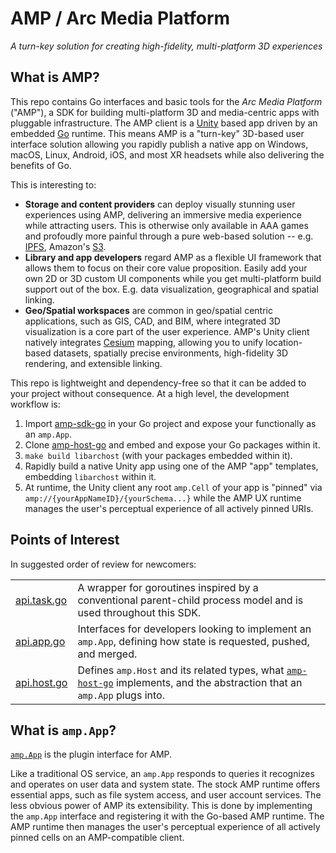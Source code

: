 # AMP / Arc Media Platform

_A turn-key solution for creating high-fidelity, multi-platform 3D experiences_

## What is AMP?

This repo contains Go interfaces and basic tools for the _Arc Media Platform_ ("AMP"), a SDK for building multi-platform 3D and media-centric apps with pluggable infrastructure. The AMP client is a [Unity](https://unity.com) based app driven by an embedded [Go](https://golang.org) runtime.  This means AMP is a "turn-key" 3D-based user interface solution allowing you rapidly publish a native app on Windows, macOS, Linux, Android, iOS, and most XR headsets while also delivering the benefits of Go.

This is interesting to:
  - **Storage and content providers** can deploy visually stunning user experiences using AMP, delivering an immersive media experience while attracting users.  This is otherwise only available in AAA games and profoudly more painful through a pure web-based solution -- e.g. [IPFS](https://www.ipfs.com/), Amazon's [S3](https://aws.amazon.com/s3/).  
  - **Library and app developers** regard AMP as a flexible UI framework that allows them to focus on their core value proposition. Easily add your own 2D or 3D custom UI components while you get multi-platform build support out of the box.  E.g. data visualization, geographical and spatial linking.
  - **Geo/Spatial workspaces** are common in geo/spatial centric applications, such as GIS, CAD, and BIM, where integrated 3D visualization is a core part of the user experience.  AMP's Unity client natively integrates [Cesium](https://cesium.com/) mapping, allowing you to unify location-based datasets, spatially precise environments, high-fidelity 3D rendering, and extensible linking.
  
This repo is lightweight and dependency-free so that it can be added to your project without consequence.  At a high level, the development workflow is:

  1. Import [amp-sdk-go](https://github.com/amp-3d/amp-sdk-go) in your Go project and expose your functionally as an `amp.App`.
  2. Clone [amp-host-go](https://github.com/amp-3d/amp-host-go) and embed and expose your Go packages within it.
  3. `make build libarchost` (with your packages embedded within it).
  4. Rapidly build a native Unity app using one of the AMP "app" templates, embedding `libarchost` within it.
  5. At runtime, the Unity client any root `amp.Cell` of your app is "pinned" via `amp://{yourAppNameID}/{yourSchema...}` while the AMP UX runtime manages the user's perceptual experience of all actively pinned URIs.
  
## Points of Interest

In suggested order of review for newcomers:

|                          |                                                                   |
|------------------------- | ------------------------------------------------------------------|
| [api.task.go](https://github.com/amp-3d/amp-sdk-go/blob/main/stdlib/task/api.task.go)        | A wrapper for goroutines inspired by a conventional parent-child process model and is used throughout this SDK.              |
| [api.app.go](https://github.com/amp-3d/amp-sdk-go/blob/main/amp/api.app.go)    | Interfaces for developers looking to implement an `amp.App`, defining how state is requested, pushed, and merged.                |
| [api.host.go](https://github.com/amp-3d/amp-sdk-go/blob/main/amp/api.host.go) | Defines `amp.Host` and its related types, what [`amp-host-go`](https://github.com/amp-3d/amp-host-go) implements, and the abstraction that an `amp.App` plugs into.             |

## What is `amp.App`?

[`amp.App`](https://github.com/amp-3d/amp-sdk-go/blob/main/amp/api.app.go) is the plugin interface for AMP.  

Like a traditional OS service, an `amp.App` responds to queries it recognizes and operates on user data and system state.   The stock AMP runtime offers essential apps, such as file system access, and user account services.  The less obvious power of AMP its extensibility. This is done by implementing the `amp.App` interface and registering it with the Go-based AMP runtime.  The AMP runtime then manages the user's perceptual experience of all actively pinned cells on an AMP-compatible client.